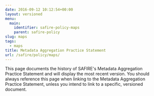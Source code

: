 ```yaml
---
date: 2016-09-12 10:12:54+00:00
layout: versioned
menu:
  main:
    identifier: safire-policy-maps
    parent: safire-policy
slug: maps
tags:
  - maps
title: Metadata Aggregation Practice Statement
url: /safire/policy/maps/
---
```


This page documents the history of SAFIRE's Metadata Aggregation Practice Statement and will display the most recent version. You should always reference this page when linking to the Metadata Aggregation Practice Statement, unless you intend to link to a specific, versioned document.
